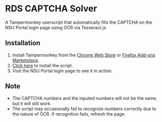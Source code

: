 # RDS CAPTCHA Solver
A Tampermonkey userscript that automatically fills the CAPTCHA on the NSU Portal login page using OCR via Tesseract.js.

## Installation
1. Install Tampermonkey from the [Chrome Web Store](https://chromewebstore.google.com/detail/violentmonkey/jinjaccalgkegednnccohejagnlnfdag) or [Firefox Add-ons Marketplace](https://addons.mozilla.org/en-US/firefox/addon/violentmonkey/).
2. [Click here](https://github.com/fahim-ahmed05/rds-captcha-solver/raw/main/rdscaptchasolver.user.js) to install the script.
3. Visit the NSU Portal login page to see it in action.

## Note
- The CAPTCHA numbers and the inputed numbers will not be the same, but it will still work.
- The script may occasionally fail to recognize numbers correctly due to the nature of OCR. If recognition fails, refresh the page.

